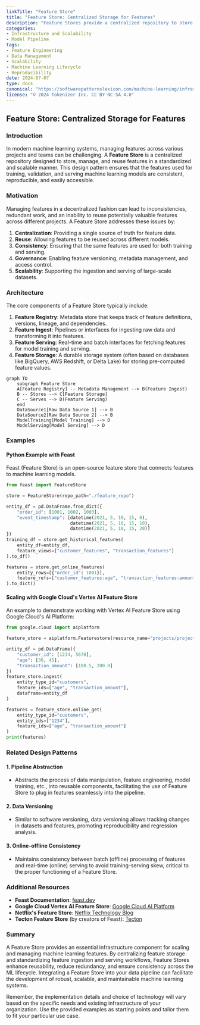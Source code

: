 ```yaml
---
linkTitle: "Feature Store"
title: "Feature Store: Centralized Storage for Features"
description: "Feature Stores provide a centralized repository to store, manage, and reuse features for machine learning models, ensuring consistency and scalability across the ML lifecycle."
categories:
- Infrastructure and Scalability
- Model Pipeline
tags:
- Feature Engineering
- Data Management
- Scalability
- Machine Learning Lifecycle
- Reproducibility
date: 2024-07-07
type: docs
canonical: "https://softwarepatternslexicon.com/machine-learning/infrastructure-and-scalability/model-pipeline/feature-store"
license: "© 2024 Tokenizer Inc. CC BY-NC-SA 4.0"
---
```


## Feature Store: Centralized Storage for Features

### Introduction

In modern machine learning systems, managing features across various projects and teams can be challenging. A **Feature Store** is a centralized repository designed to store, manage, and reuse features in a standardized and scalable manner. This design pattern ensures that the features used for training, validation, and serving machine learning models are consistent, reproducible, and easily accessible.

### Motivation

Managing features in a decentralized fashion can lead to inconsistencies, redundant work, and an inability to reuse potentially valuable features across different projects. A Feature Store addresses these issues by:

1. **Centralization**: Providing a single source of truth for feature data.
2. **Reuse**: Allowing features to be reused across different models.
3. **Consistency**: Ensuring that the same features are used for both training and serving.
4. **Governance**: Enabling feature versioning, metadata management, and access control.
5. **Scalability**: Supporting the ingestion and serving of large-scale datasets.

### Architecture

The core components of a Feature Store typically include:

1. **Feature Registry**: Metadata store that keeps track of feature definitions, versions, lineage, and dependencies.
2. **Feature Ingest**: Pipelines or interfaces for ingesting raw data and transforming it into features.
3. **Feature Serving**: Real-time and batch interfaces for fetching features for model training and serving.
4. **Feature Storage**: A durable storage system (often based on databases like BigQuery, AWS Redshift, or Delta Lake) for storing pre-computed feature values.

```mermaid
graph TD
    subgraph Feature Store
    A[Feature Registry] -- Metadata Management --> B(Feature Ingest)
    B -- Stores --> C[Feature Storage]
    C -- Serves --> D(Feature Serving)
    end
    DataSource1[Raw Data Source 1] --> B
    DataSource2[Raw Data Source 2] --> B
    ModelTraining[Model Training] --> D
    ModelServing[Model Serving] --> D
```

### Examples

#### Python Example with Feast

Feast (Feature Store) is an open-source feature store that connects features to machine learning models.

```python
from feast import FeatureStore

store = FeatureStore(repo_path="./feature_repo")

entity_df = pd.DataFrame.from_dict({
    "order_id": [1001, 1002, 1003],
    "event_timestamp": [datetime(2021, 5, 10, 15, 0),
                        datetime(2021, 5, 10, 15, 10),
                        datetime(2021, 5, 10, 15, 20)]
})
training_df = store.get_historical_features(
    entity_df=entity_df,
    feature_views=["customer_features", "transaction_features"]
).to_df()

features = store.get_online_features(
    entity_rows=[{"order_id": 1001}],
    feature_refs=["customer_features:age", "transaction_features:amount"]
).to_dict()
```

#### Scaling with Google Cloud's Vertex AI Feature Store

An example to demonstrate working with Vertex AI Feature Store using Google Cloud's AI Platform:

```python
from google.cloud import aiplatform

feature_store = aiplatform.Featurestore(resource_name="projects/project_id/locations/us-central1/featurestores/my_featurestore")

entity_df = pd.DataFrame({
    "customer_id": [1234, 5678],
    "age": [30, 45],
    "transaction_amount": [100.5, 200.0]
})
feature_store.ingest(
    entity_type_id="customers",
    feature_ids=["age", "transaction_amount"],
    dataframe=entity_df
)

features = feature_store.online_get(
    entity_type_id="customers",
    entity_ids=["1234"],
    feature_ids=["age", "transaction_amount"]
)
print(features)
```

### Related Design Patterns

#### 1. **Pipeline Abstraction**
- Abstracts the process of data manipulation, feature engineering, model training, etc., into reusable components, facilitating the use of Feature Store to plug in features seamlessly into the pipeline.

#### 2. **Data Versioning**
- Similar to software versioning, data versioning allows tracking changes in datasets and features, promoting reproducibility and regression analysis.

#### 3. **Online-offline Consistency**
- Maintains consistency between batch (offline) processing of features and real-time (online) serving to avoid training-serving skew, critical to the proper functioning of a Feature Store.

### Additional Resources

- **Feast Documentation**: [feast.dev](https://feast.dev)
- **Google Cloud Vertex AI Feature Store**: [Google Cloud AI Platform](https://cloud.google.com/vertex-ai)
- **Netflix's Feature Store**: [Netflix Technology Blog](https://netflixtechblog.com/tagged/feature-store)
- **Tecton Feature Store** (by creators of Feast): [Tecton](https://tecton.ai)

### Summary

A Feature Store provides an essential infrastructure component for scaling and managing machine learning features. By centralizing feature storage and standardizing feature ingestion and serving workflows, Feature Stores enhance reusability, reduce redundancy, and ensure consistency across the ML lifecycle. Integrating a Feature Store into your data pipeline can facilitate the development of robust, scalable, and maintainable machine learning systems.

Remember, the implementation details and choice of technology will vary based on the specific needs and existing infrastructure of your organization. Use the provided examples as starting points and tailor them to fit your particular use case.
